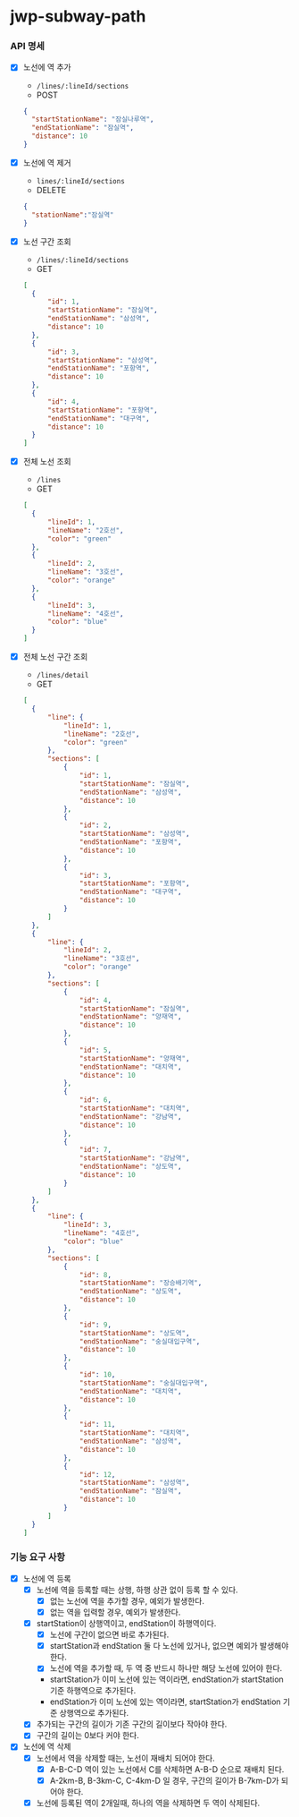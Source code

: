 # jwp-subway-path

### API 명세

- [x] 노선에 역 추가
  - `/lines/:lineId/sections`
  - POST
  ```json
  {
    "startStationName": "잠실나루역",
    "endStationName": "잠실역",
    "distance": 10
  }
  ``` 

- [x] 노선에 역 제거
  - `lines/:lineId/sections`
  - DELETE
  ```json
  {
    "stationName":"잠실역"
  }
  ```

- [x] 노선 구간 조회
  - `/lines/:lineId/sections`
  - GET
  ```json
  [
    {
        "id": 1,
        "startStationName": "잠실역",
        "endStationName": "삼성역",
        "distance": 10
    },
    {
        "id": 3,
        "startStationName": "삼성역",
        "endStationName": "포항역",
        "distance": 10
    },
    {
        "id": 4,
        "startStationName": "포항역",
        "endStationName": "대구역",
        "distance": 10
    }
  ]
  ```

- [x] 전체 노선 조회
  - `/lines`
  - GET
  ```json
  [
    {
        "lineId": 1,
        "lineName": "2호선",
        "color": "green"
    },
    {
        "lineId": 2,
        "lineName": "3호선",
        "color": "orange"
    },
    {
        "lineId": 3,
        "lineName": "4호선",
        "color": "blue"
    }
  ]
  ```

- [x] 전체 노선 구간 조회
  - `/lines/detail`
  - GET
  ```json
  [
    {
        "line": {
            "lineId": 1,
            "lineName": "2호선",
            "color": "green"
        },
        "sections": [
            {
                "id": 1,
                "startStationName": "잠실역",
                "endStationName": "삼성역",
                "distance": 10
            },
            {
                "id": 2,
                "startStationName": "삼성역",
                "endStationName": "포항역",
                "distance": 10
            },
            {
                "id": 3,
                "startStationName": "포항역",
                "endStationName": "대구역",
                "distance": 10
            }
        ]
    },
    {
        "line": {
            "lineId": 2,
            "lineName": "3호선",
            "color": "orange"
        },
        "sections": [
            {
                "id": 4,
                "startStationName": "잠실역",
                "endStationName": "양재역",
                "distance": 10
            },
            {
                "id": 5,
                "startStationName": "양재역",
                "endStationName": "대치역",
                "distance": 10
            },
            {
                "id": 6,
                "startStationName": "대치역",
                "endStationName": "강남역",
                "distance": 10
            },
            {
                "id": 7,
                "startStationName": "강남역",
                "endStationName": "상도역",
                "distance": 10
            }
        ]
    },
    {
        "line": {
            "lineId": 3,
            "lineName": "4호선",
            "color": "blue"
        },
        "sections": [
            {
                "id": 8,
                "startStationName": "장승배기역",
                "endStationName": "상도역",
                "distance": 10
            },
            {
                "id": 9,
                "startStationName": "상도역",
                "endStationName": "숭실대입구역",
                "distance": 10
            },
            {
                "id": 10,
                "startStationName": "숭실대입구역",
                "endStationName": "대치역",
                "distance": 10
            },
            {
                "id": 11,
                "startStationName": "대치역",
                "endStationName": "삼성역",
                "distance": 10
            },
            {
                "id": 12,
                "startStationName": "삼성역",
                "endStationName": "잠실역",
                "distance": 10
            }
        ]
    }
  ]
  ```

### 기능 요구 사항

- [x] 노선에 역 등록
  - [x] 노선에 역을 등록할 때는 상행, 하행 상관 없이 등록 할 수 있다.
    - [x] 없는 노선에 역을 추가할 경우, 예외가 발생한다.
    - [x] 없는 역을 입력할 경우, 예외가 발생한다.
  - [x] startStation이 상행역이고, endStation이 하행역이다.
    - [x] 노선에 구간이 없으면 바로 추가된다.
    - [x] startStation과 endStation 둘 다 노선에 있거나, 없으면 예외가 발생해야 한다. 
    - [x] 노선에 역을 추가할 때, 두 역 중 반드시 하나만 해당 노선에 있어야 한다.
    - startStation가 이미 노선에 있는 역이라면, endStation가 startStation 기준 하행역으로 추가된다.
    - endStation가 이미 노선에 있는 역이라면, startStation가 endStation 기준 상행역으로 추가된다.
  - [x] 추가되는 구간의 길이가 기존 구간의 길이보다 작아야 한다.
  - [x] 구간의 길이는 0보다 커야 한다.

- [x] 노선에 역 삭제
  - [x] 노선에서 역을 삭제할 때는, 노선이 재배치 되어야 한다.
    - [x] A-B-C-D 역이 있는 노선에서 C를 삭제하면 A-B-D 순으로 재배치 된다.
    - [x] A-2km-B, B-3km-C, C-4km-D 일 경우, 구간의 길이가 B-7km-D가 되어야 한다.
  - [x] 노선에 등록된 역이 2개일때, 하나의 역을 삭제하면 두 역이 삭제된다.
